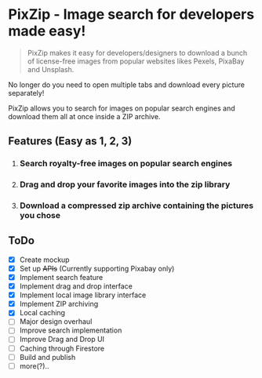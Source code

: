 # PixZip - Image search for developers made easy!

> PixZip makes it easy for developers/designers to download a bunch of license-free images from popular websites likes Pexels, PixaBay and Unsplash.

No longer do you need to open multiple tabs and download every picture separately!

PixZip allows you to search for images on popular search engines and download them all at once inside a ZIP archive.

## Features (Easy as 1, 2, 3)

1.  ### Search royalty-free images on popular search engines
2.  ### Drag and drop your favorite images into the zip library
3.  ### Download a compressed zip archive containing the pictures you chose

## ToDo

- [x] Create mockup
- [x] Set up ~~APIs~~ (Currently supporting Pixabay only)
- [x] Implement search feature
- [x] Implement drag and drop interface
- [x] Implement local image library interface
- [x] Implement ZIP archiving
- [x] Local caching
- [ ] Major design overhaul
- [ ] Improve search implementation
- [ ] Improve Drag and Drop UI
- [ ] Caching through Firestore
- [ ] Build and publish
- [ ] more(?)..
